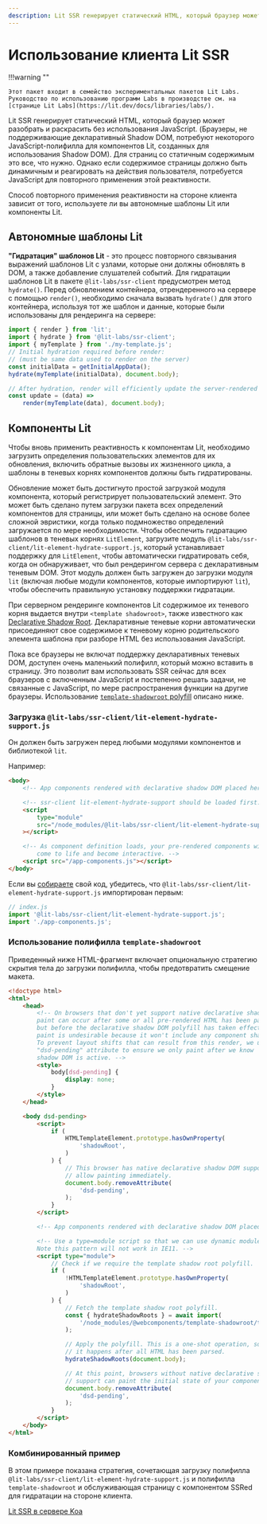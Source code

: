 ```yaml
---
description: Lit SSR генерирует статический HTML, который браузер может разобрать и раскрасить без использования JavaScript
---
```


# Использование клиента Lit SSR

!!!warning ""

    Этот пакет входит в семейство экспериментальных пакетов Lit Labs. Руководство по использованию программ Labs в производстве см. на [странице Lit Labs](https://lit.dev/docs/libraries/labs/).

Lit SSR генерирует статический HTML, который браузер может разобрать и раскрасить без использования JavaScript. (Браузеры, не поддерживающие декларативный Shadow DOM, потребуют некоторого JavaScript-полифилла для компонентов Lit, созданных для использования Shadow DOM). Для страниц со статичным содержимым это все, что нужно. Однако если содержимое страницы должно быть динамичным и реагировать на действия пользователя, потребуется JavaScript для повторного применения этой реактивности.

Способ повторного применения реактивности на стороне клиента зависит от того, используете ли вы автономные шаблоны Lit или компоненты Lit.

## Автономные шаблоны Lit

**"Гидратация" шаблонов Lit** - это процесс повторного связывания выражений шаблонов Lit с узлами, которые они должны обновлять в DOM, а также добавление слушателей событий. Для гидратации шаблонов Lit в пакете `@lit-labs/ssr-client` предусмотрен метод `hydrate()`. Перед обновлением контейнера, отрендеренного на сервере с помощью `render()`, необходимо сначала вызвать `hydrate()` для этого контейнера, используя тот же шаблон и данные, которые были использованы для рендеринга на сервере:

```js
import { render } from 'lit';
import { hydrate } from '@lit-labs/ssr-client';
import { myTemplate } from './my-template.js';
// Initial hydration required before render:
// (must be same data used to render on the server)
const initialData = getInitialAppData();
hydrate(myTemplate(initialData), document.body);

// After hydration, render will efficiently update the server-rendered DOM:
const update = (data) =>
    render(myTemplate(data), document.body);
```

## Компоненты Lit

Чтобы вновь применить реактивность к компонентам Lit, необходимо загрузить определения пользовательских элементов для их обновления, включить обратные вызовы их жизненного цикла, а шаблоны в теневых корнях компонентов должны быть гидратированы.

Обновление может быть достигнуто простой загрузкой модуля компонента, который регистрирует пользовательский элемент. Это может быть сделано путем загрузки пакета всех определений компонентов для страницы, или может быть сделано на основе более сложной эвристики, когда только подмножество определений загружается по мере необходимости. Чтобы обеспечить гидратацию шаблонов в теневых корнях `LitElement`, загрузите модуль `@lit-labs/ssr-client/lit-element-hydrate-support.js`, который устанавливает поддержку для `LitElement`, чтобы автоматически гидратировать себя, когда он обнаруживает, что был рендерингом сервера с декларативным теневым DOM. Этот модуль должен быть загружен до загрузки модуля `lit` (включая любые модули компонентов, которые импортируют `lit`), чтобы обеспечить правильную установку поддержки гидратации.

При серверном рендеринге компонентов Lit содержимое их теневого корня выдается внутри `<template shadowroot>`, также известного как [Declarative Shadow Root](https://web.dev/declarative-shadow-dom/). Декларативные теневые корни автоматически присоединяют свое содержимое к теневому корню родительского элемента шаблона при разборе HTML без использования JavaScript.

Пока все браузеры не включат поддержку декларативных теневых DOM, доступен очень маленький полифилл, который можно вставить в страницу. Это позволит вам использовать SSR сейчас для всех браузеров с включенным JavaScript и постепенно решать задачи, не связанные с JavaScript, по мере распространения функции на другие браузеры. Использование [`template-shadowroot` polyfill](https://github.com/webcomponents/template-shadowroot) описано ниже.

### Загрузка `@lit-labs/ssr-client/lit-element-hydrate-support.js`

Он должен быть загружен перед любыми модулями компонентов и библиотекой `lit`.

Например:

```html
<body>
    <!-- App components rendered with declarative shadow DOM placed here. -->

    <!-- ssr-client lit-element-hydrate-support should be loaded first. -->
    <script
        type="module"
        src="/node_modules/@lit-labs/ssr-client/lit-element-hydrate-support.js"
    ></script>

    <!-- As component definition loads, your pre-rendered components will
        come to life and become interactive. -->
    <script src="/app-components.js"></script>
</body>
```

Если вы [собираете](../tools/production.md) свой код, убедитесь, что `@lit-labs/ssr-client/lit-element-hydrate-support.js` импортирован первым:

```js
// index.js
import '@lit-labs/ssr-client/lit-element-hydrate-support.js';
import './app-components.js';
```

### Использование полифилла `template-shadowroot`

Приведенный ниже HTML-фрагмент включает опциональную стратегию скрытия тела до загрузки полифилла, чтобы предотвратить смещение макета.

```html
<!doctype html>
<html>
    <head>
        <!-- On browsers that don't yet support native declarative shadow DOM, a
        paint can occur after some or all pre-rendered HTML has been parsed,
        but before the declarative shadow DOM polyfill has taken effect. This
        paint is undesirable because it won't include any component shadow DOM.
        To prevent layout shifts that can result from this render, we use a
        "dsd-pending" attribute to ensure we only paint after we know
        shadow DOM is active. -->
        <style>
            body[dsd-pending] {
                display: none;
            }
        </style>
    </head>

    <body dsd-pending>
        <script>
            if (
                HTMLTemplateElement.prototype.hasOwnProperty(
                    'shadowRoot',
                )
            ) {
                // This browser has native declarative shadow DOM support, so we can
                // allow painting immediately.
                document.body.removeAttribute(
                    'dsd-pending',
                );
            }
        </script>

        <!-- App components rendered with declarative shadow DOM placed here. -->

        <!-- Use a type=module script so that we can use dynamic module imports.
        Note this pattern will not work in IE11. -->
        <script type="module">
            // Check if we require the template shadow root polyfill.
            if (
                !HTMLTemplateElement.prototype.hasOwnProperty(
                    'shadowRoot',
                )
            ) {
                // Fetch the template shadow root polyfill.
                const { hydrateShadowRoots } = await import(
                    '/node_modules/@webcomponents/template-shadowroot/template-shadowroot.js'
                );

                // Apply the polyfill. This is a one-shot operation, so it is important
                // it happens after all HTML has been parsed.
                hydrateShadowRoots(document.body);

                // At this point, browsers without native declarative shadow DOM
                // support can paint the initial state of your components!
                document.body.removeAttribute(
                    'dsd-pending',
                );
            }
        </script>
    </body>
</html>
```

### Комбинированный пример

В этом примере показана стратегия, сочетающая загрузку полифилла `@lit-labs/ssr-client/lit-element-hydrate-support.js` и полифилла `template-shadowroot` и обслуживающая страницу с компонентом SSRed для гидратации на стороне клиента.

[Lit SSR в сервере Koa](https://stackblitz.com/edit/lit-ssr-global?file=src/server.js)
